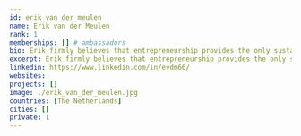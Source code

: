 ```yaml
---
id: erik_van_der_meulen
name: Erik van der Meulen
rank: 1
memberships: [] # ambassadors
bio: Erik firmly believes that entrepreneurship provides the only sustainable solution to many of humanity's greatest challenges. He has been active as an entrepreneur for over 25 years and co-founded several succesful businesses. Some of these are united in Powered By Meaning, a growing ecosystem of companies that have one shared mission which is to make impact through collective entrepreneurship. Erik is passionate about conceiving and realising new creative business concepts that unite both social and economic value. Ambassador fell in love with Threefold The Treefold Foundation aims to solve some of the fundamental shortcomings of the technologies that shape our future. I strongly support the values and the goals of the team and am exited about the opportunity to support them as ambassador. 
excerpt: Erik firmly believes that entrepreneurship provides the only sustainable solution to many of humanity's greatest challenges.
linkedin: https://www.linkedin.com/in/evdm66/
websites: 
projects: []
image: ./erik_van_der_meulen.jpg
countries: [The Netherlands]
cities: []
private: 1
---
```

